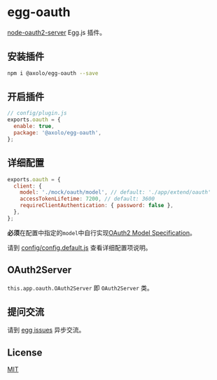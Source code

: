 # egg-oauth

[node-oauth2-server](https://github.com/oauthjs/node-oauth2-server) Egg.js 插件。

## 安装插件

```bash
npm i @axolo/egg-oauth --save
```

## 开启插件

```js
// config/plugin.js
exports.oauth = {
  enable: true,
  package: '@axolo/egg-oauth',
};
```

## 详细配置

```js
exports.oauth = {
  client: {
    model: './mock/oauth/model', // default: './app/extend/oauth'
    accessTokenLifetime: 7200, // default: 3600
    requireClientAuthentication: { password: false },
  },
};
```

**必须**在配置中指定的`model`中自行实现[OAuth2 Model Specification][Model]。

请到 [config/config.default.js](config/config.default.js) 查看详细配置项说明。

## OAuth2Server

`this.app.oauth.OAuth2Server` 即 `OAuth2Server` 类。

## 提问交流

请到 [egg issues](https://github.com/axolo/egg-oauth/issues) 异步交流。

## License

[MIT](LICENSE)

[Model]: https://oauth2-server.readthedocs.io/en/latest/model/overview.html
